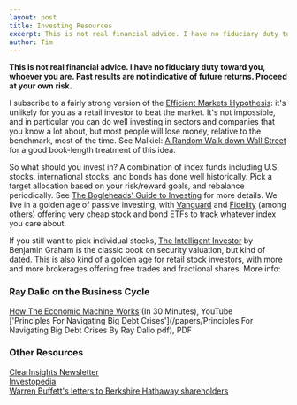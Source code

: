 ```yaml
---
layout: post
title: Investing Resources
excerpt: This is not real financial advice. I have no fiduciary duty toward you, whoever you are. Past results are not indicative of future returns. Proceed at your own risk.
author: Tim
---
```


**This is not real financial advice. I have no fiduciary duty toward you, whoever you are. Past results are not indicative of future returns. Proceed at your own risk.**  

I subscribe to a fairly strong version of the [Efficient Markets Hypothesis](https://en.wikipedia.org/wiki/Efficient-market_hypothesis): it's unlikely for you as a retail investor to beat the market. It's not impossible, and in particular you can do well investing in sectors and companies that you know a lot about, but most people will lose money, relative to the benchmark, most of the time. See Malkiel: [A Random Walk down Wall Street](https://en.wikipedia.org/wiki/A_Random_Walk_Down_Wall_Street) for a good book-length treatment of this idea.

So what should you invest in? A combination of index funds including U.S. stocks, international stocks, and bonds has done well historically. Pick a target allocation based on your risk/reward goals, and rebalance periodically. See [The Bogleheads' Guide to Investing](https://www.amazon.com/Bogleheads-Guide-Investing-Taylor-Larimore/dp/0470067365) for more details. We live in a golden age of passive investing, with [Vanguard](https://investor.vanguard.com/home) and [Fidelity](https://www.fidelity.com/) (among others) offering very cheap stock and bond ETFs to track whatever index you care about.  

If you still want to pick individual stocks, [The Intelligent Investor](https://www.amazon.com/Intelligent-Investor-Definitive-Investing-Essentials/dp/0060555661) by Benjamin Graham is the classic book on security valuation, but kind of dated. This is also kind of a golden age for retail stock investors, with more and more brokerages offering free trades and fractional shares. More info:  

### Ray Dalio on the Business Cycle
[How The Economic Machine Works](https://www.youtube.com/watch?v=PHe0bXAIuk0) (In 30 Minutes), YouTube  
['Principles For Navigating Big Debt Crises'](/papers/Principles For Navigating Big Debt Crises By Ray Dalio.pdf), PDF  

### Other Resources  
[ClearInsights Newsletter](https://clearwater-analytics.com/clearinsights/)  
[Investopedia](https://www.investopedia.com/)  
[Warren Buffett's letters to Berkshire Hathaway shareholders](https://www.berkshirehathaway.com/letters/letters.html)
